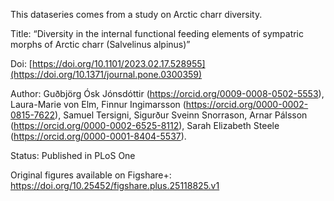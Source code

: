 This dataseries comes from a study on Arctic charr diversity.

Title: “Diversity in the internal functional feeding elements of sympatric morphs of Arctic charr (Salvelinus alpinus)”

Doi: [https://doi.org/10.1101/2023.02.17.528955](https://doi.org/10.1371/journal.pone.0300359)

Author: Guðbjörg Ósk Jónsdóttir (https://orcid.org/0009-0008-0502-5553), Laura-Marie von Elm, Finnur Ingimarsson (https://orcid.org/0000-0002-0815-7622), Samuel Tersigni, Sigurður Sveinn Snorrason, Arnar Pálsson (https://orcid.org/0000-0002-6525-8112), Sarah Elizabeth Steele (https://orcid.org/0000-0001-8404-5537). 

Status: Published in PLoS One

Original figures available on Figshare+: https://doi.org/10.25452/figshare.plus.25118825.v1

